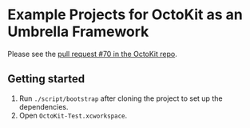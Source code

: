 # Example Projects for OctoKit as an Umbrella Framework

Please see the [pull request #70 in the OctoKit repo](https://github.com/octokit/octokit.objc/pull/70).

## Getting started

1. Run `./script/bootstrap` after cloning the project to set up the dependencies.
1. Open `OctoKit-Test.xcworkspace`.
